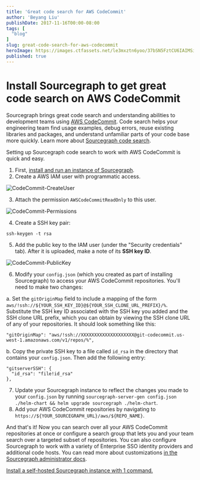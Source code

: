 ```yaml
---
title: 'Great code search for AWS CodeCommit'
author: 'Beyang Liu'
publishDate: 2017-11-16T00:00-08:00
tags: [
  "blog"
]
slug: great-code-search-for-aws-codecommit
heroImage: https://images.ctfassets.net/le3mxztn6yoo/37bSN5FztCU6IAIMSiqYgQ/ccd769ca77041b11b8daef49cba42da0/CodeCommit-PublicKey.png
published: true
---
```


<style>
{`
  p {
    overflow:scroll
  }
`}
</style>

# Install Sourcegraph to get great code search on AWS CodeCommit

Sourcegraph brings great code search and understanding abilities to development teams using [AWS CodeCommit](https://aws.amazon.com/codecommit/). Code search helps your engineering team find usage examples, debug errors, reuse existing libraries and packages, and understand unfamiliar parts of your code base more quickly. Learn more about [Sourcegraph code search](https://docs.sourcegraph.com/code_search).

Setting up Sourcegraph code search to work with AWS CodeCommit is quick and easy.

1. First, [install and run an instance of Sourcegraph](https://docs.sourcegraph.com/admin).
2. Create a AWS IAM user with programmatic access.

 <img alt="CodeCommit-CreateUser" src="//images.contentful.com/le3mxztn6yoo/750VgGMn84q6ciwoOKiGMi/a6007e31880c976df94f9ecde68dcf1a/CodeCommit-CreateUser.png" className="ba pa1 b--light-7 br2" />

3. Attach the permission `AWSCodeCommitReadOnly` to this user.

  <img alt="CodeCommit-Permissions" src="//images.contentful.com/le3mxztn6yoo/2vZ3AXk9Mc2MOGMIseQemg/e319cfd46a79fdf9237503f57e6c67c8/CodeCommit-Permissions.png" className="ba pa1 b--light-7 br2"/>

4. Create a SSH key pair:

  ```
  ssh-keygen -t rsa
  ```

5. Add the public key to the IAM user (under the "Security credentials" tab). After it is uploaded, make a note of its **SSH key ID**.

 <img alt="CodeCommit-PublicKey" src="//images.contentful.com/le3mxztn6yoo/37bSN5FztCU6IAIMSiqYgQ/ccd769ca77041b11b8daef49cba42da0/CodeCommit-PublicKey.png" className="ba pa1 b--light-7 br2" />

6. Modify your `config.json` (which you created as part of installing Sourcegraph) to access your AWS CodeCommit repositories. You'll need to make two changes:

 a. Set the `gitOriginMap` field to include a mapping of the form `aws/!ssh://${YOUR_SSH_KEY_ID}@${YOUR_SSH_CLONE_URL_PREFIX}/%`. Substitute the SSH key ID associated with the SSH key you added and the SSH clone URL prefix, which you can obtain by viewing the SSH clone URL of any of your repositories. It should look something like this:
  ```
  "gitOriginMap": "aws/!ssh://XXXXXXXXXXXXXXXXXXXX@git-codecommit.us-west-1.amazonaws.com/v1/repos/%",
  ```

 b. Copy the private SSH key to a file called `id_rsa` in the directory that contains your `config.json`. Then add the following entry:
  ```
  "gitserverSSH": {
    "id_rsa": "file!id_rsa"
  },
  ```

7. Update your Sourcegraph instance to reflect the changes you made to your `config.json` by running `sourcegraph-server-gen config.json ./helm-chart && helm upgrade sourcegraph ./helm-chart`.<br/>
8. Add your AWS CodeCommit repositories by navigating to `https://${YOUR_SOURCEGRAPH_URL}/aws/${REPO_NAME}`.

And that's it! Now you can search over all your AWS CodeCommit repositories at once or configure a search group that lets you and your team search over a targeted subset of repositories. You can also configure Sourcegraph to work with a variety of Enterprise SSO identity providers and additional code hosts. You can read more about customizations [in the Sourcegraph administrator docs](https://docs.sourcegraph.com/admin).

[Install a self-hosted Sourcegraph instance with 1 command.](https://docs.sourcegraph.com/#quickstart)
